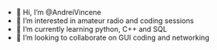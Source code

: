 - 👋 Hi, I’m @AndreiVincene
- 👀 I’m interested in amateur radio and coding sessions
- 🌱 I’m currently learning python, C++ and SQL
- 💞️ I’m looking to collaborate on GUI coding and networking
